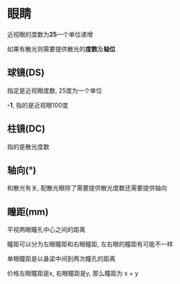 # 眼睛

近视眼的度数为**25**一个单位递增

如果有散光则需要提供散光的**度数**及**轴位**





## 球镜(DS)

指定是近视眼度数, 25度为一个单位

**-1**, 指的是近视眼100度



## 柱镜(DC)

指的是散光度数





## 轴向(°)

和散光有关, 配散光眼除了需要提供散光度数还需要提供轴向



## 瞳距(mm)

平视两眼瞳孔中心之间的距离



瞳距可以分为左眼瞳距和右眼瞳距, 左右眼的瞳距有可能不一样

单眼瞳距是以鼻梁中间到两次瞳孔的距离

价格左眼瞳距是x, 右眼瞳距是y, 那么瞳距为 x + y